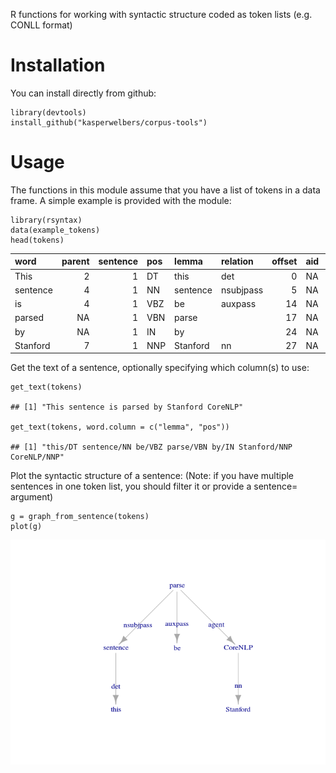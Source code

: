 R functions for working with syntactic structure coded as token lists
(e.g. CONLL format)

Installation
============

You can install directly from github:

    library(devtools)
    install_github("kasperwelbers/corpus-tools")

Usage
=====

The functions in this module assume that you have a list of tokens in a
data frame. A simple example is provided with the module:

    library(rsyntax)
    data(example_tokens)
    head(tokens)

<table>
<thead>
<tr class="header">
<th align="left">word</th>
<th align="right">parent</th>
<th align="right">sentence</th>
<th align="left">pos</th>
<th align="left">lemma</th>
<th align="left">relation</th>
<th align="right">offset</th>
<th align="left">aid</th>
<th align="right">id</th>
<th align="left">pos1</th>
<th align="left">entity</th>
</tr>
</thead>
<tbody>
<tr class="odd">
<td align="left">This</td>
<td align="right">2</td>
<td align="right">1</td>
<td align="left">DT</td>
<td align="left">this</td>
<td align="left">det</td>
<td align="right">0</td>
<td align="left">NA</td>
<td align="right">1</td>
<td align="left">D</td>
<td align="left"></td>
</tr>
<tr class="even">
<td align="left">sentence</td>
<td align="right">4</td>
<td align="right">1</td>
<td align="left">NN</td>
<td align="left">sentence</td>
<td align="left">nsubjpass</td>
<td align="right">5</td>
<td align="left">NA</td>
<td align="right">2</td>
<td align="left">N</td>
<td align="left"></td>
</tr>
<tr class="odd">
<td align="left">is</td>
<td align="right">4</td>
<td align="right">1</td>
<td align="left">VBZ</td>
<td align="left">be</td>
<td align="left">auxpass</td>
<td align="right">14</td>
<td align="left">NA</td>
<td align="right">3</td>
<td align="left">V</td>
<td align="left"></td>
</tr>
<tr class="even">
<td align="left">parsed</td>
<td align="right">NA</td>
<td align="right">1</td>
<td align="left">VBN</td>
<td align="left">parse</td>
<td align="left"></td>
<td align="right">17</td>
<td align="left">NA</td>
<td align="right">4</td>
<td align="left">V</td>
<td align="left"></td>
</tr>
<tr class="odd">
<td align="left">by</td>
<td align="right">NA</td>
<td align="right">1</td>
<td align="left">IN</td>
<td align="left">by</td>
<td align="left"></td>
<td align="right">24</td>
<td align="left">NA</td>
<td align="right">5</td>
<td align="left">P</td>
<td align="left"></td>
</tr>
<tr class="even">
<td align="left">Stanford</td>
<td align="right">7</td>
<td align="right">1</td>
<td align="left">NNP</td>
<td align="left">Stanford</td>
<td align="left">nn</td>
<td align="right">27</td>
<td align="left">NA</td>
<td align="right">6</td>
<td align="left">M</td>
<td align="left">ORGANIZATION</td>
</tr>
</tbody>
</table>

Get the text of a sentence, optionally specifying which column(s) to
use:

    get_text(tokens)

    ## [1] "This sentence is parsed by Stanford CoreNLP"

    get_text(tokens, word.column = c("lemma", "pos"))

    ## [1] "this/DT sentence/NN be/VBZ parse/VBN by/IN Stanford/NNP CoreNLP/NNP"

Plot the syntactic structure of a sentence: (Note: if you have multiple
sentences in one token list, you should filter it or provide a sentence=
argument)

    g = graph_from_sentence(tokens)
    plot(g)

![Syntactic Structure of example sentence](.readme_example_plot-1.png)
